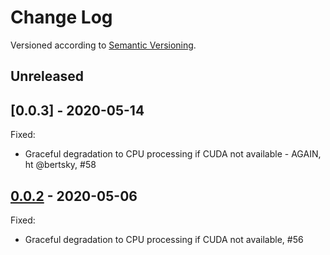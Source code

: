 Change Log
==========
Versioned according to [Semantic Versioning](http://semver.org/).

## Unreleased

## [0.0.3] - 2020-05-14

Fixed:

  * Graceful degradation to CPU processing if CUDA not available - AGAIN, ht @bertsky, #58

## [0.0.2] - 2020-05-06

Fixed:

  * Graceful degradation to CPU processing if CUDA not available, #56

<!-- link-labels -->
[0.0.2]: ../../compare/v0.0.2...v0.0.3
[0.0.2]: ../../compare/HEAD...v0.0.2
